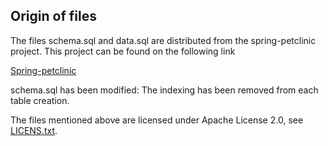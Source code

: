 ## Origin of files

The files schema.sql and data.sql are distributed from the spring-petclinic project. This project can be found on the following link

[Spring-petclinic](https://github.com/spring-projects/spring-petclinic/tree/main)

schema.sql has been modified: The indexing has been removed from each table creation.

The files mentioned above are licensed under Apache License 2.0, see [LICENS.txt](./LICENCE.txt).